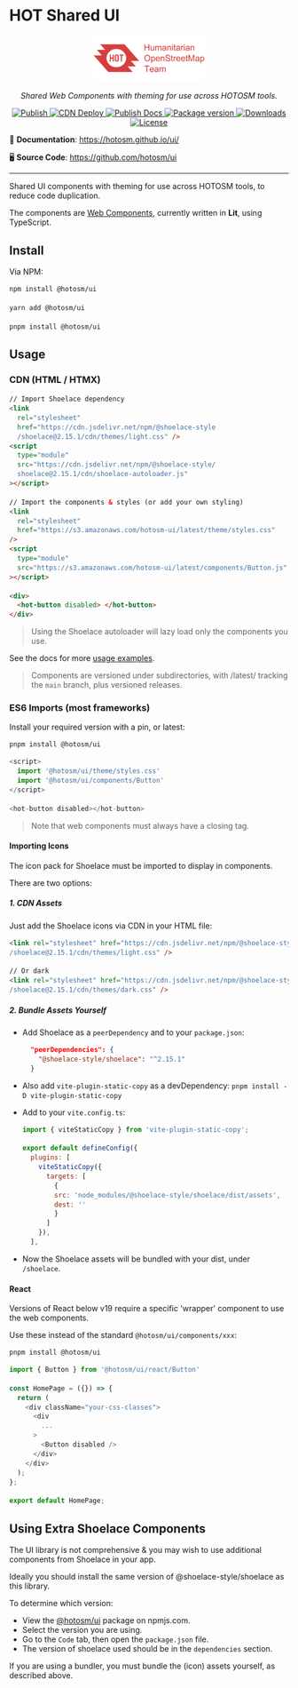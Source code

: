 # HOT Shared UI

<!-- markdownlint-disable -->
<p align="center">
  <img src="https://github.com/hotosm/fmtm/blob/main/images/hot_logo.png?raw=true" style="width: 200px;" alt="HOT"></a>
</p>
<p align="center">
  <em>Shared Web Components with theming for use across HOTOSM tools.</em>
</p>
<p align="center">
  <a href="https://github.com/hotosm/ui/actions/workflows/publish.yml" target="_blank">
      <img src="https://github.com/hotosm/ui/actions/workflows/publish.yml/badge.svg?event=release" alt="Publish">
  </a>
  <a href="https://github.com/hotosm/ui/actions/workflows/cdn_deploy.yml" target="_blank">
      <img src="https://github.com/hotosm/ui/actions/workflows/cdn_deploy.yml/badge.svg?branch=main" alt="CDN Deploy">
  </a>
  <a href="https://github.com/hotosm/ui/actions/workflows/docs.yml" target="_blank">
      <img src="https://github.com/hotosm/ui/actions/workflows/docs.yml/badge.svg" alt="Publish Docs">
  </a>
  <a href="https://www.npmjs.com/package/@hotosm/ui" target="_blank">
      <img src="https://img.shields.io/npm/v/%40hotosm/ui?color=334D058"
      alt="Package version">
  </a>
  <a href="https://npmtrends.com/@hotosm/ui" target="_blank">
      <img src="https://img.shields.io/npm/dm/%40hotosm%2Fui"
      alt="Downloads">
  </a>
  <a href="https://github.com/hotosm/ui/blob/main/LICENSE.md" target="_blank">
      <img src="https://img.shields.io/github/license/hotosm/ui.svg" alt="License">
  </a>
</p>

📖 **Documentation**: <a href="https://hotosm.github.io/ui/" target="_blank">https://hotosm.github.io/ui/</a>

🖥️ **Source Code**: <a href="https://github.com/hotosm/ui" target="_blank">https://github.com/hotosm/ui</a>

---

<!-- markdownlint-enable -->

Shared UI components with theming for use across HOTOSM tools,
to reduce code duplication.

The components are
[Web Components](https://developer.mozilla.org/en-US/docs/Web/API/Web_components),
currently written in **Lit**, using TypeScript.

## Install

Via NPM:

```bash
npm install @hotosm/ui

yarn add @hotosm/ui

pnpm install @hotosm/ui
```

## Usage

### CDN (HTML / HTMX)

```html
// Import Shoelace dependency
<link
  rel="stylesheet"
  href="https://cdn.jsdelivr.net/npm/@shoelace-style
  /shoelace@2.15.1/cdn/themes/light.css" />
<script
  type="module"
  src="https://cdn.jsdelivr.net/npm/@shoelace-style/
  shoelace@2.15.1/cdn/shoelace-autoloader.js"
></script>

// Import the components & styles (or add your own styling)
<link
  rel="stylesheet"
  href="https://s3.amazonaws.com/hotosm-ui/latest/theme/styles.css"
/>
<script
  type="module"
  src="https://s3.amazonaws.com/hotosm-ui/latest/components/Button.js"
></script>

<div>
  <hot-button disabled> </hot-button>
</div>
```

> Using the Shoelace autoloader will lazy load only the components you use.

See the docs for more [usage examples](https://hotosm.github.io/ui/usage/).

> Components are versioned under subdirectories, with /latest/ tracking the
> `main` branch, plus versioned releases.

### ES6 Imports (most frameworks)

Install your required version with a pin, or latest:

```bash
pnpm install @hotosm/ui
```

```js
<script>
  import '@hotosm/ui/theme/styles.css'
  import '@hotosm/ui/components/Button'
</script>

<hot-button disabled></hot-button>
```

> Note that web components must always have a closing tag.

#### Importing Icons

The icon pack for Shoelace must be imported to display in components.

There are two options:

##### 1. CDN Assets

Just add the Shoelace icons via CDN in your HTML file:

```html
<link rel="stylesheet" href="https://cdn.jsdelivr.net/npm/@shoelace-style
/shoelace@2.15.1/cdn/themes/light.css" />

// Or dark
<link rel="stylesheet" href="https://cdn.jsdelivr.net/npm/@shoelace-style
/shoelace@2.15.1/cdn/themes/dark.css" />
```

##### 2. Bundle Assets Yourself

- Add Shoelace as a `peerDependency` and to your `package.json`:

    ```json
      "peerDependencies": {
        "@shoelace-style/shoelace": "^2.15.1"
      }
    ```

- Also add `vite-plugin-static-copy` as a devDependency:
    `pnpm install -D vite-plugin-static-copy`
- Add to your `vite.config.ts`:

    ```js
    import { viteStaticCopy } from 'vite-plugin-static-copy';

    export default defineConfig({
      plugins: [
        viteStaticCopy({
          targets: [
            {
            src: 'node_modules/@shoelace-style/shoelace/dist/assets',
            dest: ''
            }
          ]
        }),
      ],
    ```

- Now the Shoelace assets will be bundled with your dist, under `/shoelace`.

#### React

Versions of React below v19 require a specific 'wrapper' component to use the
web components.

Use these instead of the standard `@hotosm/ui/components/xxx`:

```bash
pnpm install @hotosm/ui
```

```js
import { Button } from '@hotosm/ui/react/Button'

const HomePage = ({}) => {
  return (
    <div className="your-css-classes">
      <div
        ...
      >
        <Button disabled />
      </div>
    </div>
  );
};

export default HomePage;
```

## Using Extra Shoelace Components

The UI library is not comprehensive & you may wish to use additional components
from Shoelace in your app.

Ideally you should install the same version of @shoelace-style/shoelace as this
library.

To determine which version:

- View the
  [@hotosm/ui](https://www.npmjs.com/package/@hotosm/ui?activeTab=versions)
  package on npmjs.com.
- Select the version you are using.
- Go to the `Code` tab, then open the `package.json` file.
- The version of shoelace used should be in the `dependencies` section.

If you are using a bundler, you must bundle the (icon) assets yourself,
as described above.
